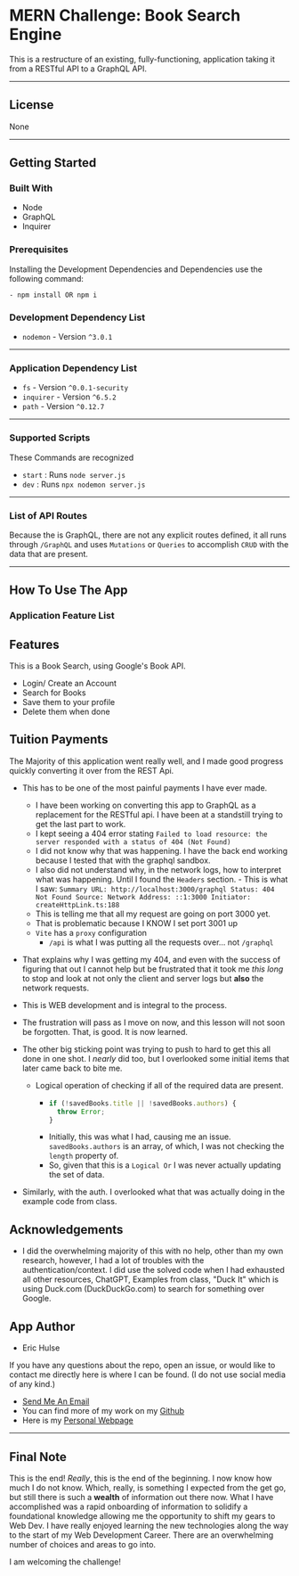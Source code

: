 # MERN Challenge: Book Search Engine

This is a restructure of an existing, fully-functioning, application taking it from a RESTful API to a GraphQL API.

---

## License

None

---

## Getting Started

### Built With

- Node
- GraphQL
- Inquirer

### Prerequisites

Installing the Development Dependencies and Dependencies use the following command:

```
- npm install OR npm i
```

### Development Dependency List

- `nodemon` - Version `^3.0.1`

---

### Application Dependency List

- `fs` - Version `^0.0.1-security`
- `inquirer` - Version `^6.5.2`
- `path` - Version `^0.12.7`

---

### Supported Scripts

These Commands are recognized

- `start` : Runs `node server.js`
- `dev` : Runs `npx nodemon server.js`

---

### List of API Routes

Because the is GraphQL, there are not any explicit routes defined, it all runs through `/GraphQL` and uses `Mutations` or `Queries` to accomplish `CRUD` with the data that are present.

---

## How To Use The App

### Application Feature List

## Features

This is a Book Search, using Google's Book API.

- Login/ Create an Account
- Search for Books
- Save them to your profile
- Delete them when done

## Tuition Payments

The Majority of this application went really well, and I made good progress quickly converting it over from the REST Api.

- This has to be one of the most painful payments I have ever made.
  - I have been working on converting this app to GraphQL as a replacement for the RESTful api. I have been at a standstill trying to get the last part to work.
  - I kept seeing a 404 error stating `Failed to load resource: the server responded with a status of 404 (Not Found)`
  - I did not know why that was happening. I have the back end working because I tested that with the graphql sandbox.
  - I also did not understand why, in the network logs, how to interpret what was happening. Until I found the `Headers` section. - This is what I saw:
    `Summary
URL: http://localhost:3000/graphql
Status: 404 Not Found
Source: Network
Address: ::1:3000
Initiator: 
createHttpLink.ts:188`
  - This is telling me that all my request are going on port 3000 yet.
  - That is problematic because I KNOW I set port 3001 up
  - `Vite` has a `proxy` configuration
    - `/api` is what I was putting all the requests over... not `/graphql`
- That explains why I was getting my 404, and even with the success of figuring that out I cannot help but be frustrated that it took me _this long_ to stop and look at not only the client and server logs but **also** the network requests.
- This is WEB development and is integral to the process.
- The frustration will pass as I move on now, and this lesson will not soon be forgotten. That, is good. It is now learned.

- The other big sticking point was trying to push to hard to get this all done in one shot. I _nearly_ did too, but I overlooked some initial items that later came back to bite me.

  - Logical operation of checking if all of the required data are present.
    - ```javascript
      if (!savedBooks.title || !savedBooks.authors) {
        throw Error;
      }
      ```
    - Initially, this was what I had, causing me an issue. `savedBooks.authors` is an array, of which, I was not checking the `length` property of.
    - So, given that this is a `Logical Or` I was never actually updating the set of data.

- Similarly, with the auth. I overlooked what that was actually doing in the example code from class.

## Acknowledgements

- I did the overwhelming majority of this with no help, other than my own research, however, I had a lot of troubles with the authentication/context. I did use the solved code when I had exhausted all other resources, ChatGPT, Examples from class, "Duck It" which is using Duck.com (DuckDuckGo.com) to search for something over Google.

## App Author

- Eric Hulse

If you have any questions about the repo, open an issue, or would like to contact me directly here is where I can be found.
(I do not use social media of any kind.)

- <a href="mailto:hulse@hey.com">Send Me An Email</a>
- You can find more of my work on my [Github](https://github.com/sempercuriosus/)
- Here is my <a href="https://sempercuriosus.github.io/PortfolioChallenge/">Personal Webpage</a>

---

## Final Note

This is the end! _Really_, this is the end of the beginning. I now know how much I do not know. Which, really, is something I expected from the get go, but still there is such a **wealth** of information out there now. What I have accomplished was a rapid onboarding of information to solidify a foundational knowledge allowing me the opportunity to shift my gears to Web Dev. I have really enjoyed learning the new technologies along the way to the start of my Web Development Career. There are an overwhelming number of choices and areas to go into.

I am welcoming the challenge!

